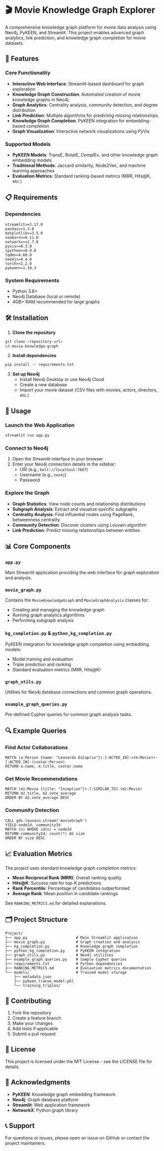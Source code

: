 # 🎬 Movie Knowledge Graph Explorer

A comprehensive knowledge graph platform for movie data analysis using Neo4j, PyKEEN, and Streamlit. This project enables advanced graph analytics, link prediction, and knowledge graph completion for movie datasets.

## 🚀 Features

### Core Functionality
- **Interactive Web Interface**: Streamlit-based dashboard for graph exploration
- **Knowledge Graph Construction**: Automated creation of movie knowledge graphs in Neo4j
- **Graph Analytics**: Centrality analysis, community detection, and degree distribution
- **Link Prediction**: Multiple algorithms for predicting missing relationships
- **Knowledge Graph Completion**: PyKEEN integration for embedding-based completion
- **Graph Visualization**: Interactive network visualizations using PyVis

### Supported Models
- **PyKEEN Models**: TransE, RotatE, ComplEx, and other knowledge graph embedding models
- **Traditional Methods**: Jaccard similarity, Node2Vec, and machine learning approaches
- **Evaluation Metrics**: Standard ranking-based metrics (MRR, Hits@K, etc.)

## 📋 Requirements

### Dependencies
```
streamlit>=1.17.0
pandas>=1.3.0
matplotlib>=3.5.0
seaborn>=0.11.0
networkx>=2.7.0
pyvis>=0.3.0
ipython>=8.0.0
tqdm>=4.60.0
neo4j>=4.4.0
torch>=2.2.0
pykeen>=1.10.3
```

### System Requirements
- Python 3.8+
- Neo4j Database (local or remote)
- 4GB+ RAM recommended for large graphs

## 🛠️ Installation

1. **Clone the repository**
```bash
git clone <repository-url>
cd movie-knowledge-graph
```

2. **Install dependencies**
```bash
pip install -r requirements.txt
```

3. **Set up Neo4j**
   - Install Neo4j Desktop or use Neo4j Cloud
   - Create a new database
   - Import your movie dataset (CSV files with movies, actors, directors, etc.)

## 🎯 Usage

### Launch the Web Application
```bash
streamlit run app.py
```

### Connect to Neo4j
1. Open the Streamlit interface in your browser
2. Enter your Neo4j connection details in the sidebar:
   - URI (e.g., `bolt://localhost:7687`)
   - Username (e.g., `neo4j`)
   - Password

### Explore the Graph
- **Graph Statistics**: View node counts and relationship distributions
- **Subgraph Analysis**: Extract and visualize specific subgraphs
- **Centrality Analysis**: Find influential nodes using PageRank, betweenness centrality
- **Community Detection**: Discover clusters using Louvain algorithm
- **Link Prediction**: Predict missing relationships between entities

## 📊 Core Components

### `app.py`
Main Streamlit application providing the web interface for graph exploration and analysis.

### `movie_graph.py`
Contains the `MovieKnowledgeGraph` and `MovieGraphAnalysis` classes for:
- Creating and managing the knowledge graph
- Running graph analytics algorithms
- Performing subgraph analysis

### `kg_completion.py` & `python_kg_completion.py`
PyKEEN integration for knowledge graph completion using embedding models:
- Model training and evaluation
- Triple prediction and ranking
- Standard evaluation metrics (MRR, Hits@K)

### `graph_utils.py`
Utilities for Neo4j database connections and common graph operations.

### `example_graph_queries.py`
Pre-defined Cypher queries for common graph analysis tasks.

## 🔍 Example Queries

### Find Actor Collaborations
```cypher
MATCH (a:Person {name: "Leonardo DiCaprio"})-[:ACTED_IN]->(m:Movie)<-[:ACTED_IN]-(costar:Person)
RETURN a.name, m.title, costar.name
```

### Get Movie Recommendations
```cypher
MATCH (m1:Movie {title: "Inception"})-[:SIMILAR_TO]-(m2:Movie)
RETURN m2.title, m2.vote_average
ORDER BY m2.vote_average DESC
```

### Community Detection
```cypher
CALL gds.louvain.stream('movieGraph')
YIELD nodeId, communityId
MATCH (n) WHERE id(n) = nodeId
RETURN communityId, count(*) AS size
ORDER BY size DESC
```

## 📈 Evaluation Metrics

The project uses standard knowledge graph completion metrics:

- **Mean Reciprocal Rank (MRR)**: Overall ranking quality
- **Hits@K**: Success rate for top-K predictions
- **Rank Percentile**: Percentage of candidates outperformed
- **Average Rank**: Mean position in candidate rankings

See `RANKING_METRICS.md` for detailed explanations.

## 🗂️ Project Structure

```
Project/
├── app.py                      # Main Streamlit application
├── movie_graph.py              # Graph creation and analysis
├── kg_completion.py            # Knowledge graph completion
├── python_kg_completion.py     # PyKEEN integration
├── graph_utils.py              # Neo4j utilities
├── example_graph_queries.py    # Sample Cypher queries
├── requirements.txt            # Python dependencies
├── RANKING_METRICS.md          # Evaluation metrics documentation
└── models/                     # Trained model storage
    ├── metadata.json
    ├── pykeen_transe_model.pkl
    └── training_triples/
```

## 🤝 Contributing

1. Fork the repository
2. Create a feature branch
3. Make your changes
4. Add tests if applicable
5. Submit a pull request

## 📝 License

This project is licensed under the MIT License - see the LICENSE file for details.

## 🙏 Acknowledgments

- **PyKEEN**: Knowledge graph embedding framework
- **Neo4j**: Graph database platform
- **Streamlit**: Web application framework
- **NetworkX**: Python graph library

## 📞 Support

For questions or issues, please open an issue on GitHub or contact the project maintainers. 